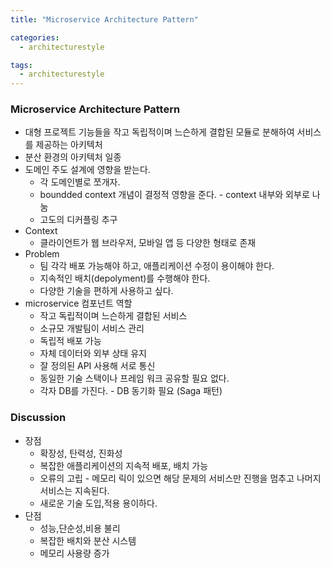 ```yaml
---
title: "Microservice Architecture Pattern"

categories:
  - architecturestyle

tags:
  - architecturestyle
---
```


### Microservice Architecture Pattern
- 대형 프로젝트 기능들을 작고 독립적이며 느슨하게 결합된 모듈로 분해하여 서비스를 제공하는 아키텍처
- 분산 환경의 아키텍처 일종
- 도메인 주도 설계에 영향을 받는다.
  - 각 도메인별로 쪼개자.
  - boundded context 개념이 결정적 영향을 준다. - context 내부와 외부로 나눔
  - 고도의 디커플링 추구
- Context
  - 클라이언트가 웹 브라우저, 모바일 앱 등 다양한 형태로 존재
- Problem
  - 팀 각각 배포 가능해야 하고, 애플리케이션 수정이 용이해야 한다.
  - 지속적인 배치(depolyment)를 수행해야 한다.
  - 다양한 기술을 편하게 사용하고 싶다.
- microservice 컴포넌트 역할
  - 작고 독립적이며 느슨하게 결합된 서비스
  - 소규모 개발팀이 서비스 관리
  - 독립적 배포 가능
  - 자체 데이터와 외부 상태 유지
  - 잘 정의된 API 사용해 서로 통신
  - 동일한 기술 스택이나 프레임 워크 공유할 필요 없다.
  - 각자 DB를 가진다. - DB 동기화 필요 (Saga 패턴)

### Discussion
- 장점
  - 확장성, 탄력성, 진화성
  - 복잡한 애플리케이션의 지속적 배포, 배치 가능
  - 오류의 고립 - 메모리 릭이 있으면 해당 문제의 서비스만 진행을 멈추고 나머지 서비스는 지속된다.
  - 새로운 기술 도입,적용 용이하다.
- 단점
  - 성능,단순성,비용 불리
  - 복잡한 배치와 분산 시스템
  - 메모리 사용량 증가